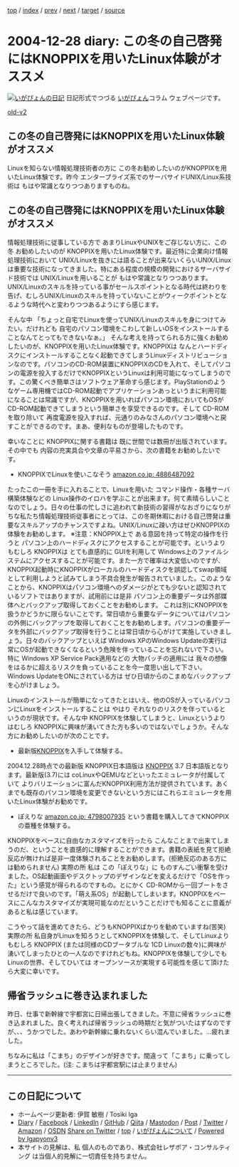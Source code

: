 [top](../index.html) 
 / [index](index.html) 
 / [prev](ig041226.html) 
 / [next](ig041229.html) 
 / [target](https://www.igapyon.jp/igapyon/diary/2004/ig041228.html) 
 / [source](https://github.com/igapyon/diary/blob/master/2004/ig041228.src.md) 

2004-12-28 diary: この冬の自己啓発にはKNOPPIXを用いたLinux体験がオススメ
=====================================================================================================
[![いがぴょんの日記](https://www.igapyon.jp/igapyon/diary/images/iga202308_64.jpg "いがぴょん")](https://www.igapyon.jp/igapyon/diary/memo/memoigapyon.html) 日記形式でつづる [いがぴょん](https://www.igapyon.jp/igapyon/diary/memo/memoigapyon.html)コラム ウェブページです。

[old-v2](ig041228-orig.html)

## この冬の自己啓発にはKNOPPIXを用いたLinux体験がオススメ

Linuxを知らない情報処理技術者の方に この冬お勧めしたいのがKNOPPIXを用いたLinux体験です。昨今 エンタープライズ系でのサーバサイドUNIX/Linux系技術は もはや常識となりつつありますものね。


## この冬の自己啓発にはKNOPPIXを用いたLinux体験がオススメ

情報処理技術に従事している方で あまりLinuxやUNIXをご存じない方に、この冬 お勧めしたいのが KNOPPIXを用いたLinux体験です。最近特に企業向け情報処理技術において UNIX/Linuxを抜きには語ることが出来ないくらいUNIX/Linuxは重要な技術になってきました。特にある程度の規模の開発におけるサーバサイド技術では
UNIX/Linuxを用いることが もはや常識となりつつあります。UNIX/Linuxのスキルを持っている事がセールスポイントとなる時代は終わりを告げ、むしろUNIX/Linuxのスキルを持っていないことがウィークポイントとなるような時代へと変わりつつあるようにすら感じます。

そんな中 「ちょっと自宅でLinuxを使ってUNIX/Linuxのスキルを身につけてみたい。だけれども 自宅のパソコン環境をこわして新しいOSをインストールすることなんてとってもできないなぁ。」 そんな考えを持ってられる方に強くお勧めしたいのが、KNOPPIXを用いたLinux体験です。KNOPPIXは なんとハードディスクにインストールすることなく起動できてしまうLinuxディストリビューションなのです。パソコンのCD-ROM装置にKNOPPIXのCDを入れて、そしてパソコンの電源を投入するだけでKNOPPIXというLinuxは利用可能になってしまうのです。この驚くべき簡単さはソフトウェア革命すら感じます。PlayStationのようなゲーム専用機ではCD-ROM起動でアプリケーションあっというまに利用可能になることは常識ですが、KNOPPIXを用いればパソコン環境においてもOSがCD-ROM起動できてしまうという簡単さを享受できるのです。そして
CD-ROMを取り除いて 再度電源を投入すれば、元通りのみなさんのパソコン環境へと戻すことができるのです。まあ、便利なものが登場したものです。

幸いなことに KNOPPIXに関する書籍は 既に世間では数冊が出版されています。その中でも 内容の充実具合や文章の平易さから、次の書籍をお勧めしたいです。

* KNOPPIXでLinuxを使いこなそう
  [amazon.co.jp: 4886487092](http://www.amazon.co.jp/exec/obidos/ASIN/4886487092/igapyondiary-22)

たったこの一冊を手に入れることで、Linuxを用いた コマンド操作・各種サーバ構築体験などの Linux操作のイロハを学ぶことが出来ます。何て素晴らしいことなのでしょう。日々の仕事の忙しさに追われて新技術の習得がなおざりになりがちな私たち情報処理技術従事者にとっては、この冬期休暇における自己啓発は重要なスキルアップのチャンスですよね。UNIX/Linuxに疎い方はぜひKNOPPIXの体験をお勧めします。
※注意：KNOPPIX上で ある意図を持って特定の操作を行うと パソコン上のハードディスクにアクセスすることが可能です。というよりもむしろ KNOPPIXは
      とても直感的に GUIを利用して Windows上のファイルシステムにアクセスすることが可能です。また一方で確率は大変低いのですが、KNOPPIX起動時にKNOPPIXがローカルのハードディスクを誤認してswap領域として利用しようと試みてしまう不具合発生が報告されていました。このようなことから、KNOPPIXはパソコン環境へのダメージがとても少ないと認知されているソフトではありますが、試用前には是非
      パソコン上の重要データは外部媒体へとバックアップ取得しておくことをお勧めします。
      これは別にKNOPPIXを扱うかどうかに限らないことです。常日頃から重要なデータについてはパソコンの外側にバックアップを取得しておくことをお勧めします。パソコンの重要データを外部にバックアップ取得を行うことは常日頃から心がけて実施していきましょう。日々のバックアップといえば Windows XPのWindows Updateの実行は 常にOSが起動できなくなるという危険を伴っていることを忘れないで下さい。特に Windows XP Service Pack適用などの 大物パッチの適用には 我々の想像をはるかに超えるリスクを負っていることを今一度思い出して下さい。Windows UpdateをONにされている方は ぜひ日頃からのこまめなバックアップを心がけましょう。

Linuxのインストールが簡単になってきたとはいえ、他のOSが入っているパソコンにLinuxをインストールすることは やはり それなりのリスクを伴っているというのが現状です。そんな中
KNOPPIXを体験してしまうと、Linuxというよりはむしろ KNOPPIXに興味が湧いてきた方も多いのではないでしょうか。そんな方にお勧めしたいのが次のことです。

* 最新版[KNOPPIX](https://www.igapyon.jp/igapyon/diary/keyword/knoppix.html)を入手して体験する。

2004.12.28時点での最新版 KNOPPIX日本語版は [KNOPPIX](https://www.igapyon.jp/igapyon/diary/keyword/knoppix.html) 3.7 日本語版となります。最新版(3.7)には
coLinuxやQEMUなどといったエミュレータが付属していて よりバリエーションに富んだKNOPPIX利用方法が提供されています。あくまでも既存のパソコン環境を変更できないという方にはこれらエミュレータを用いたLinux体験がお勧めです。

* ぽえりな [amazon.co.jp: 4798007935](http://www.amazon.co.jp/exec/obidos/ASIN/4798007935/igapyondiary-22) という書籍を購入してきてKNOPPIXの亜種を体験する。

KNOPPIXをベースに自由なカスタマイズを行ったら こんなことまで出来てしまうのだ、ということを直感的に理解することができます。書籍の表紙を見て拒絶反応が無ければ是非一度体験されることをお勧めします。(拒絶反応のある方には勧められません) 実際の所 私は この「ぽえりな」に ものすんごい衝撃を受けました。OS起動画面やデスクトップのデザインなどを変えるだけで「OSを作った」という感覚が得られるのですもの。とにかく
CD-ROMから一回ブートをさせるだけで良いのです。「萌え系OS」が起動してしまいます。KNOPPIXをベースにこんなカスタマイズが実現可能なのだということだけでも知ることに意義があると私は感じています。

こうやって話を進めてきたら、どうもKNOPPIXばかりを勧めていますね(苦笑) 実際の所 私自身がLinuxを知ろうとしてKNOPPIXを体験して、そしてLinuxよりもむしろ
KNOPPIX (または同様のCDブータブルな 1CD Linuxの数々)に興味が湧いてしまったひとの一人なのですけれどもね。KNOPPIXを体験して少しでも Linuxの世界、そしてひいては オープンソースが実現する可能性を感じて頂けたら大変に幸いです。

## 帰省ラッシュに巻き込まれました

昨日、仕事で新幹線で宇都宮に日帰出張してきました。不意に帰省ラッシュに巻き込まれました。良く考えれば帰省ラッシュの時期だと気がついたはずなのですが、、、うかつでした。あわや新幹線に乗れないくらい混んでいました。…疲れました。

ちなみに私は「こまち」のデザインが好きです。間違って「こまち」に乗ってしまうところでした。(注: こまちは宇都宮駅には止まりません)


----------------------------------------------------------------------------------------------------

## この日記について

* ホームページ更新者: 伊賀 敏樹 / Tosiki Iga
* [Diary](https://www.igapyon.jp/igapyon/diary/) / [Facebook](https://www.facebook.com/igapyon) / [LinkedIn](https://www.linkedin.com/in/toshikiiga) / [GitHub](https://github.com/igapyon) / [Qiita](https://qiita.com/igapyon) / [Mastodon](https://social.vivaldi.net/@igapyon) / [Post](https://post.news/igapyon) / [Twitter](https://twitter.com/ToshikiIga) / [Amazon](https://www.amazon.co.jp/%E4%BC%8A%E8%B3%80-%E6%95%8F%E6%A8%B9/e/B004LTQWCQ) / [OSDN](https://ja.osdn.net/users/iga/)
[Share on Twitter](https://twitter.com/intent/tweet?hashtags=igapyon%2Cdiary%2C%E3%81%84%E3%81%8C%E3%81%B4%E3%82%87%E3%82%93&text=%E3%81%93%E3%81%AE%E5%86%AC%E3%81%AE%E8%87%AA%E5%B7%B1%E5%95%93%E7%99%BA%E3%81%AB%E3%81%AFKNOPPIX%E3%82%92%E7%94%A8%E3%81%84%E3%81%9FLinux%E4%BD%93%E9%A8%93%E3%81%8C%E3%82%AA%E3%82%B9%E3%82%B9%E3%83%A1&url=https%3A%2F%2Fwww.igapyon.jp%2Figapyon%2Fdiary%2F2004%2Fig041228.html) / [top](../index.html) / [いがぴょんについて](https://www.igapyon.jp/igapyon/diary/memo/memoigapyon.html) / [Powered by Igapyonv3](https://github.com/igapyon/igapyonv3)
* 本サイトの見解は、私 個人のものであり、株式会社レザボア・コンサルティング は当個人的見解に一切責任を持ちません。 
